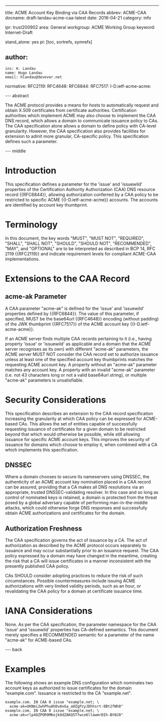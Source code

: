 ---
title: ACME Account Key Binding via CAA Records
abbrev: ACME-CAA
docname: draft-landau-acme-caa-latest
date: 2016-04-21
category: info

ipr: trust200902
area: General
workgroup: ACME Working Group
keyword: Internet-Draft

stand_alone: yes
pi: [toc, sortrefs, symrefs]

author:
  -
    ins: H. Landau
    name: Hugo Landau
    email: hlandau@devever.net

normative:
  RFC2119:
  RFC4648:
  RFC6844:
  RFC7517:
  I-D.ietf-acme-acme:

--- abstract

The ACME protocol provides a means for hosts to automatically request and
obtain X.509 certificates from certificate authorities. Certification
authorities which implement ACME may also choose to implement the CAA DNS
record, which allows a domain to communicate issuance policy to CAs. The CAA
specification alone allows a domain to define policy with CA-level granularity.
However, the CAA specification also provides facilities for extension to admit
more granular, CA-specific policy. This specification defines such a parameter.

--- middle

Introduction
============

This specification defines a parameter for the 'issue' and 'issuewild'
properties of the Certification Authority Authorization (CAA) DNS resource
record {{RFC6844}}, allowing authorization conferred by a CAA policy to be
restricted to specific ACME {{I-D.ietf-acme-acme}} accounts. The accounts are
identified by account key thumbprint.

Terminology
===========

In this document, the key words "MUST", "MUST NOT", "REQUIRED", "SHALL", "SHALL
NOT", "SHOULD", "SHOULD NOT", "RECOMMENDED", "MAY", and "OPTIONAL" are to be
interpreted as described in BCP 14, RFC 2119 {{RFC2119}} and indicate
requirement levels for compliant ACME-CAA implementations.

Extensions to the CAA Record
============================

acme-ak Parameter
-----------------

A CAA parameter "acme-ak" is defined for the 'issue' and 'issuewild' properties
defined by {{RFC6844}}. The value of this parameter, if specified, MUST be the
base64url {{RFC4648}} encoding (without padding) of the JWK thumbprint
{{RFC7517}} of the ACME account key {{I-D.ietf-acme-acme}}.

If an ACME server finds multiple CAA records pertaining to it (i.e., having
property 'issue' or 'issuewild' as applicable and a domain that the ACME server
recognises as its own) with different "acme-ak" parameters, the ACME server
MUST NOT consider the CAA record set to authorize issuance unless at least one
of the specified account key thumbprints matches the requesting ACME account
key. A property without an "acme-ak" parameter matches any account key. A
property with an invalid "acme-ak" parameter (i.e. not 43 characters long or
not a valid base64url string), or multiple "acme-ak" parameters is
unsatisfiable.

Security Considerations
=======================

This specification describes an extension to the CAA record specification
increasing the granularity at which CAA policy can be expressed for ACME-based
CAs. This allows the set of entities capable of successfully requesting
issuance of certificates for a given domain to be restricted beyond that which
would otherwise be possible, while still allowing issuance for specific ACME
account keys. This improves the security of issuance for domains which choose
to employ it, when combined with a CA which implements this specification.

DNSSEC
------

Where a domain chooses to secure its nameservers using DNSSEC, the authenticity
of an ACME account key nomination placed in a CAA record can be assured,
providing that a CA makes all DNS resolutions via an appropriate, trusted
DNSSEC-validating resolver. In this case and so long as control of nominated
keys is retained, a domain is protected from the threat posed by a global
adversary capable of performing man-in-the-middle attacks, which could
otherwise forge DNS responses and successfully obtain ACME authorizations and
certificates for the domain.

Authorization Freshness
-----------------------

The CAA specification governs the act of issuance by a CA. The act of
authorization as described by the ACME protocol occurs separately to issuance
and may occur substantially prior to an issuance request. The CAA policy
expressed by a domain may have changed in the meantime, creating the risk that
a CA will issue certificates in a manner inconsistent with the presently
published CAA policy.

CAs SHOULD consider adopting practices to reduce the risk of such
circumstances. Possible countermeasures include issuing ACME authorizations
with very limited validity periods, such as an hour, or revalidating the CAA
policy for a domain at certificate issuance time.

IANA Considerations
===================

None. As per the CAA specification, the parameter namespace for the CAA 'issue'
and 'issuewild' properties has CA-defined semantics. This document merely
specifies a RECOMMENDED semantic for a parameter of the name "acme-ak" for
ACME-based CAs.

--- back

Examples
========

The following shows an example DNS configuration which nominates two account
keys as authorized to issue certificates for the domain "example.com". Issuance
is restricted to the CA "example.net".

    example.com. IN CAA 0 issue "example.net; \
      acme-ak=UKNmi2whPhuAhDvAxGa_aOZgPzyJDhhsrt-8Bt2fWh0"
    example.com. IN CAA 0 issue "example.net; \
      acme-ak=rlp4OZPOR9MKejkOdZAKQ5Tfwce6llawmrDIh-BtNJ0"

